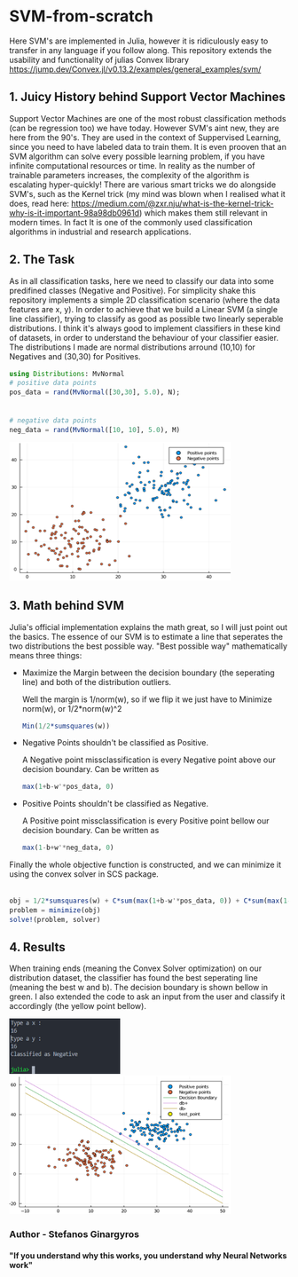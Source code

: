 # SVM-from-scratch


Here SVM's are implemented in Julia, however it is ridiculously easy to transfer in any language if you follow along.
This repository extends the usability and functionality of julias Convex library https://jump.dev/Convex.jl/v0.13.2/examples/general_examples/svm/


## 1. Juicy History behind Support Vector Machines 

Support Vector Machines are one of the most robust classification methods (can be regression too) we have today. 
However SVM's aint new, they are here from the 90's. They are used in the context of Suppervised Learning, since you need to have labeled data to train them.
It is even prooven that an SVM algorithm can solve every possible learning problem, if you have infinite computational resources or time. In reality as the number of trainable parameters increases, the complexity of the algorithm is escalating hyper-quickly! There are various smart tricks we do alongside SVM's, such as the Kernel trick (my mind
was blown when I realised what it does, read here: https://medium.com/@zxr.nju/what-is-the-kernel-trick-why-is-it-important-98a98db0961d) which makes them still relevant in modern times. In fact It is one of the commonly used classification algorithms in industrial and research applications.



## 2. The Task

As in all classification tasks, here we need to classify our data into some predifined classes (Negative and Positive). For simplicity shake this repository implements a simple 
2D classification scenario (where the data features are x, y). In order to achieve that we build a Linear SVM (a single line classifier), trying to classify as good as possible
two linearly seperable distributions. I think it's always good to implement classifiers in these kind of datasets, in order to understand the behaviour of your classifier
easier. The distributions I made are normal distributions arround (10,10) for Negatives and (30,30) for Positives. 

 ```julia
using Distributions: MvNormal
# positive data points
pos_data = rand(MvNormal([30,30], 5.0), N);


# negative data points
neg_data = rand(MvNormal([10, 10], 5.0), M)
```

<img src="https://github.com/stefgina/svm-from-scratch/blob/main/imgs/distributions.png" width=400 height=250>


## 3. Math behind SVM

Julia's official implementation explains the math great, so I will just point out the basics. The essence of our SVM is to estimate a line that seperates the two distributions
the best possible way. "Best possible way" mathematically means three things:

* Maximize the Margin between the decision boundary (the seperating line) and both of the distribution outliers.

   Well the margin is 1/norm(w), so if we flip it we just have to Minimize norm(w), or 1/2*norm(w)^2

   ```julia
   Min(1/2*sumsquares(w))
   ```

* Negative Points shouldn't be classified as Positive.

   A Negative point missclassification is every Negative point above our decision boundary. Can be written as 

   ```julia
   max(1+b-w'*pos_data, 0)
   ```


* Positive Points shouldn't be classified as Negative.

   A Positive point missclassification is every Positive point bellow our decision boundary. Can be written as 

   ```julia
   max(1-b+w'*neg_data, 0)
   ```

Finally the whole objective function is constructed, and we can minimize it using the convex solver in SCS package.

```julia

obj = 1/2*sumsquares(w) + C*sum(max(1+b-w'*pos_data, 0)) + C*sum(max(1-b+w'*neg_data, 0))
problem = minimize(obj)
solve!(problem, solver)

```


## 4. Results

When training ends (meaning the Convex Solver optimization) on our distribution dataset, the classifier has found the best seperating line (meaning the best w and b).
The decision boundary is shown bellow in green. I also extended the code to ask an input from the user and classify it accordingly (the yellow point bellow).



<img src="https://github.com/stefgina/svm-from-scratch/blob/main/imgs/julia.png" width=200 height=100> 
<img src="https://github.com/stefgina/svm-from-scratch/blob/main/imgs/classified.png" width=400 height=250>








### Author - Stefanos Ginargyros
#### "If you understand why this works, you understand why Neural Networks work"












